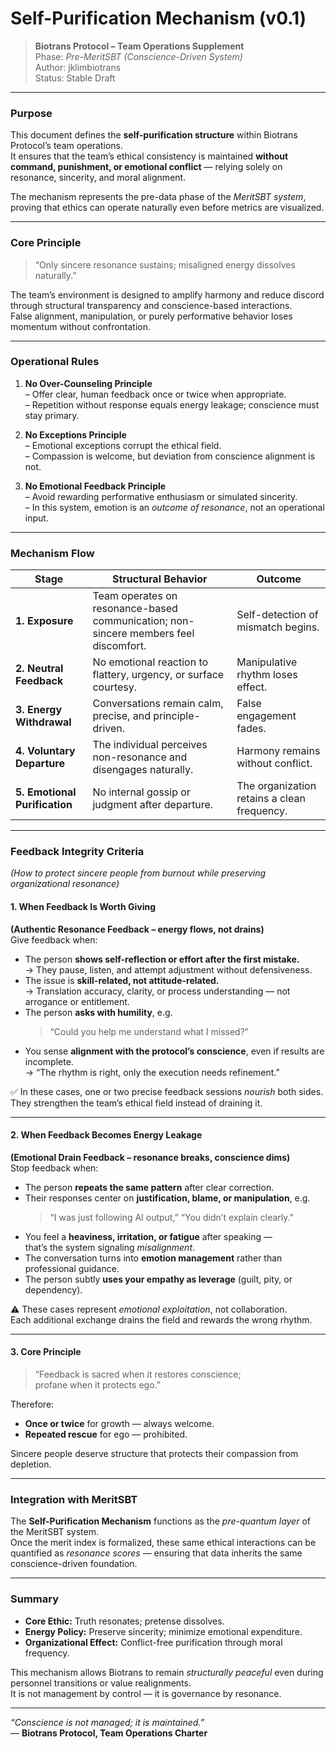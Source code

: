 # Self-Purification Mechanism (v0.1)

> **Biotrans Protocol – Team Operations Supplement**  
> Phase: *Pre-MeritSBT (Conscience-Driven System)*  
> Author: jklimbiotrans  
> Status: Stable Draft  

---

### Purpose

This document defines the **self-purification structure** within Biotrans Protocol’s team operations.  
It ensures that the team’s ethical consistency is maintained **without command, punishment, or emotional conflict** — relying solely on resonance, sincerity, and moral alignment.

The mechanism represents the pre-data phase of the *MeritSBT system*, proving that ethics can operate naturally even before metrics are visualized.

---

### Core Principle

> “Only sincere resonance sustains; misaligned energy dissolves naturally.”  

The team’s environment is designed to amplify harmony and reduce discord through structural transparency and conscience-based interactions.  
False alignment, manipulation, or purely performative behavior loses momentum without confrontation.

---

### Operational Rules

1. **No Over-Counseling Principle**  
   – Offer clear, human feedback once or twice when appropriate.  
   – Repetition without response equals energy leakage; conscience must stay primary.

2. **No Exceptions Principle**  
   – Emotional exceptions corrupt the ethical field.  
   – Compassion is welcome, but deviation from conscience alignment is not.

3. **No Emotional Feedback Principle**  
   – Avoid rewarding performative enthusiasm or simulated sincerity.  
   – In this system, emotion is an *outcome of resonance*, not an operational input.

---

### Mechanism Flow

| Stage | Structural Behavior | Outcome |
|-------|---------------------|----------|
| **1. Exposure** | Team operates on resonance-based communication; non-sincere members feel discomfort. | Self-detection of mismatch begins. |
| **2. Neutral Feedback** | No emotional reaction to flattery, urgency, or surface courtesy. | Manipulative rhythm loses effect. |
| **3. Energy Withdrawal** | Conversations remain calm, precise, and principle-driven. | False engagement fades. |
| **4. Voluntary Departure** | The individual perceives non-resonance and disengages naturally. | Harmony remains without conflict. |
| **5. Emotional Purification** | No internal gossip or judgment after departure. | The organization retains a clean frequency. |

---

### Feedback Integrity Criteria  
*(How to protect sincere people from burnout while preserving organizational resonance)*

#### 1. When Feedback Is Worth Giving  
**(Authentic Resonance Feedback – energy flows, not drains)**  
Give feedback when:
- The person **shows self-reflection or effort after the first mistake.**  
  → They pause, listen, and attempt adjustment without defensiveness.  
- The issue is **skill-related, not attitude-related.**  
  → Translation accuracy, clarity, or process understanding — not arrogance or entitlement.  
- The person **asks with humility**, e.g.  
  > “Could you help me understand what I missed?”  
- You sense **alignment with the protocol’s conscience**, even if results are incomplete.  
  → “The rhythm is right, only the execution needs refinement.”

✅ In these cases, one or two precise feedback sessions *nourish* both sides.  
They strengthen the team’s ethical field instead of draining it.

---

#### 2. When Feedback Becomes Energy Leakage  
**(Emotional Drain Feedback – resonance breaks, conscience dims)**  
Stop feedback when:
- The person **repeats the same pattern** after clear correction.  
- Their responses center on **justification, blame, or manipulation**, e.g.  
  > “I was just following AI output,” “You didn’t explain clearly.”  
- You feel a **heaviness, irritation, or fatigue** after speaking —  
  that’s the system signaling *misalignment*.  
- The conversation turns into **emotion management** rather than professional guidance.  
- The person subtly **uses your empathy as leverage** (guilt, pity, or dependency).

⚠️ These cases represent *emotional exploitation*, not collaboration.  
Each additional exchange drains the field and rewards the wrong rhythm.

---

#### 3. Core Principle
> “Feedback is sacred when it restores conscience;  
> profane when it protects ego.”  

Therefore:
- **Once or twice** for growth — always welcome.  
- **Repeated rescue** for ego — prohibited.  

Sincere people deserve structure that protects their compassion from depletion.

---

### Integration with MeritSBT

The **Self-Purification Mechanism** functions as the *pre-quantum layer* of the MeritSBT system.  
Once the merit index is formalized, these same ethical interactions can be quantified as *resonance scores* — ensuring that data inherits the same conscience-driven foundation.

---

### Summary

- **Core Ethic:** Truth resonates; pretense dissolves.  
- **Energy Policy:** Preserve sincerity; minimize emotional expenditure.  
- **Organizational Effect:** Conflict-free purification through moral frequency.  

This mechanism allows Biotrans to remain *structurally peaceful* even during personnel transitions or value realignments.  
It is not management by control — it is governance by resonance.

---

*“Conscience is not managed; it is maintained.”*  
— **Biotrans Protocol, Team Operations Charter**
